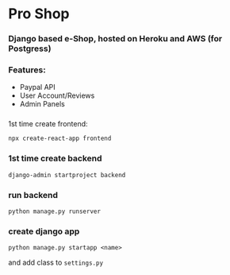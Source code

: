 # Pro Shop
### Django based e-Shop, hosted on Heroku and AWS (for Postgress)  

### Features:
* Paypal API
* User Account/Reviews
* Admin Panels

### 
1st time create frontend: 
```
npx create-react-app frontend
```


### 1st time create backend
```
django-admin startproject backend
```

### run backend
```
python manage.py runserver
```

### create django app
```
python manage.py startapp <name>
```

and add class to ```settings.py```